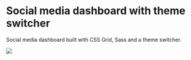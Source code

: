 # Social media dashboard with theme switcher

Social media dashboard built with CSS Grid, Sass and a theme switcher.

![](social-dashboard.gif)


